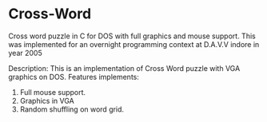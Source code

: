 # Cross-Word
Cross word puzzle in C for DOS with full graphics and mouse support. This was implemented for an overnight programming context at D.A.V.V indore in year 2005

Description:
This is an implementation of Cross Word puzzle with VGA graphics on DOS. Features implements:
1. Full mouse support.
2. Graphics in VGA
3. Random shuffling on word grid.
 
